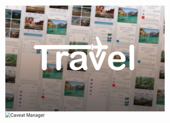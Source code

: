 ![Caveat Manager](assets/images/Advertising_1.jpg)
![Caveat Manager](assets/images/Advertising_2.jpg)
